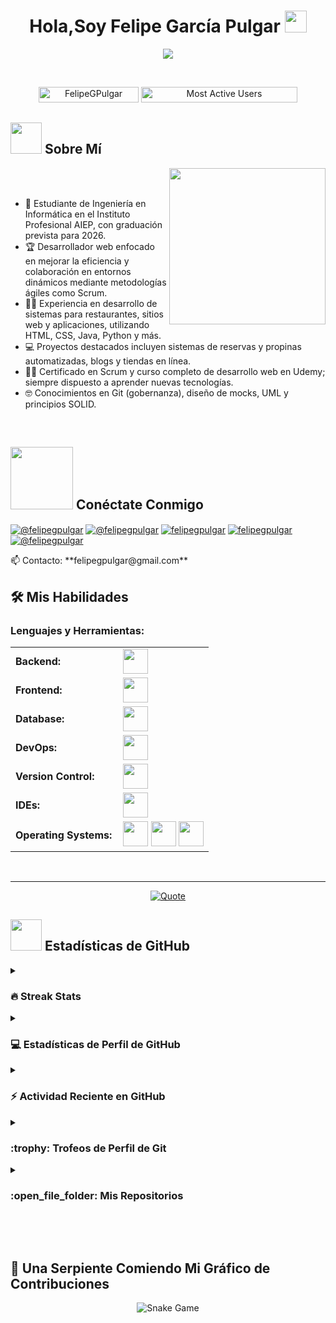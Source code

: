 # <h1 align="center">Hola,Soy Felipe García Pulgar <img src="https://media.giphy.com/media/hvRJCLFzcasrR4ia7z/giphy.gif" width="35"></h1>

<p align="center">
  <a href="https://github.com/DenverCoder1/readme-typing-svg"><img src="https://readme-typing-svg.herokuapp.com?font=Time+New+Roman&color=%23C8BE25&size=25&center=true&vCenter=true&width=600&height=100&lines=Desarrollador+Web+y+de+Software;Estudiante+de+Ingenier%C3%ADa+en+Inform%C3%A1tica;Especialista+en+HTML%2C+CSS%2C+Python+y+m%C3%A1s"></a>
</p>

<br>

<p align="center"> 
  <img src="https://komarev.com/ghpvc/?username=FelipeGPulgar&label=Profile%20views&color=0047AB&style=plastic?" alt="FelipeGPulgar" height="25px" width="160px"/> 
  <a href="https://commits.top/chile.html" target="_blank">
    <img src="https://aktive.tk/chile/FelipeGPulgar?color=red" alt="Most Active Users" target="_blank" height="25px" width="250px"/> 
  </a>
</p>

## <picture><img src="https://github.com/7oSkaaa/7oSkaaa/blob/main/Images/about_me.gif?raw=true" width="50px"></picture> Sobre Mí

<picture><img align="right" src="https://github.com/7oSkaaa/7oSkaaa/blob/main/Images/Right_Side.gif?raw=true" width="250px"></picture>

<br><br>

- :school: Estudiante de Ingeniería en Informática en el Instituto Profesional AIEP, con graduación prevista para 2026.
- :trophy: Desarrollador web enfocado en mejorar la eficiencia y colaboración en entornos dinámicos mediante metodologías ágiles como Scrum.
- :technologist: Experiencia en desarrollo de sistemas para restaurantes, sitios web y aplicaciones, utilizando HTML, CSS, Java, Python y más.
- :computer: Proyectos destacados incluyen sistemas de reservas y propinas automatizadas, blogs y tiendas en línea.
- :student: Certificado en Scrum y curso completo de desarrollo web en Udemy; siempre dispuesto a aprender nuevas tecnologías.
- :nerd_face: Conocimientos en Git (gobernanza), diseño de mocks, UML y principios SOLID.

<br>



## <picture><img src="https://github.com/7oSkaaa/7oSkaaa/blob/main/Images/Connect-with-me.gif?raw=true" width="100px"></picture> Conéctate Conmigo

<p align="left">
  <a href="https://www.youtube.com/@felipegpulgar" target="blank"><img align="center" src="https://img.shields.io/badge/YouTube-FF0000?style=for-the-badge&logo=youtube&logoColor=white" alt="@felipegpulgar"  /></a>
<a href="https://www.tiktok.com/@felipegpulgar" target="blank"><img align="center" src="https://img.shields.io/badge/TikTok-000000?style=for-the-badge&logo=tiktok&logoColor=white" alt="@felipegpulgar" /></a>
<a href="https://linkedin.com/in/felipegpulgar" target="blank"><img align="center" src="https://img.shields.io/badge/LinkedIn-0077B5?style=for-the-badge&logo=linkedin&logoColor=white" alt="felipegpulgar"/></a>
<a href="https://fb.com/felipegpulgar" target="blank"><img align="center" src="https://img.shields.io/badge/Facebook-1877F2?style=for-the-badge&logo=facebook&logoColor=white" alt="felipegpulgar"  /></a>
<a href = "mailto:felipegpulgar@gmail.com" target="blank"><img align="center" src="https://img.shields.io/badge/Gmail-D14836?style=for-the-badge&logo=gmail&logoColor=white" alt="@felipegpulgar"  /></a>
  </p>
  📫 Contacto: **felipegpulgar@gmail.com**

## 🛠️ Mis Habilidades

<h3 align="left">Lenguajes y Herramientas:</h3>
<table>
    <tr>
        <td style="font-weight: bold; padding-right: 10px; vertical-align: center; border: none;">Backend:</td>
        <td><img height="40" src="https://skillicons.dev/icons?i=php,java,cs,net,python,laravel,nodejs,express,vite"/></td>
    </tr>
    <tr>
        <td style="font-weight: bold; padding-right: 10px; vertical-align: center;">Frontend:</td>
        <td><img height="40" src="https://skillicons.dev/icons?i=vue,react,bootstrap,html,css,sass,js,ts,figma,pixso"/></td>
    </tr>
    <tr>
        <td style="font-weight: bold; padding-right: 10px; vertical-align: center; border: none;">Database:</td>
        <td><img height="40" src="https://skillicons.dev/icons?i=mysql,postgresql,mongodb,sqlite,firebase,supabase"/></td>
    </tr>
    <tr>
        <td style="font-weight: bold; padding-right: 10px; vertical-align: center; border: none;">DevOps:</td>
        <td><img height="40" src="https://skillicons.dev/icons?i=docker,gitlab"/></td>
    </tr>
    <tr>
        <td style="font-weight: bold; padding-right: 10px; vertical-align: center; border: none;">Version Control:</td>
        <td><img height="40" src="https://skillicons.dev/icons?i=git,github,bitbucket"/></td>
    </tr>
    <tr>
        <td style="font-weight: bold; padding-right: 10px; vertical-align: center; border: none;">IDEs:</td>
        <td><img height="40" src="https://skillicons.dev/icons?i=vscode,eclipse,visualstudio,webstorm,sublime,cursor,kiro,jetbrains"/></td>
    </tr>
    <tr>
        <td style="font-weight: bold; padding-right: 10px; vertical-align: center; border: none;">Operating Systems:</td>
        <td>
            <a href="https://www.microsoft.com/en-us/windows/" target="_blank"><img height="40" src="https://img.shields.io/badge/Windows-%230078D6.svg?style=for-the-badge&logo=windows&logoColor=white"></a>
            <a href="https://ubuntu.com/" target="_blank"><img height="40" src="https://img.shields.io/badge/Ubuntu-%23E95420.svg?style=for-the-badge&logo=ubuntu&logoColor=white"></a>
            <a href="https://www.apple.com/macos/" target="_blank"><img height="40" src="https://img.shields.io/badge/macOS-%23000000.svg?style=for-the-badge&logo=apple&logoColor=white"></a>
        </td>
    </tr>
</table>

<br>

---

<p align="center">
  <a href="https://github.com/piyushsuthar/github-readme-quotes"><img alt="Quote" src="https://quotes-github-readme.vercel.app/api?type=horizontal&theme=tokyonight&animation=grow_out_in&quoteCategory=programming"></a>
</p>

## <picture><img src="https://github.com/7oSkaaa/7oSkaaa/blob/main/Images/Statistics.gif?raw=true" width="50px"></picture> Estadísticas de GitHub

<details><summary><h3>🔥 Streak Stats</h3></summary>

<p align="center"><img src="https://github-readme-streak-stats.herokuapp.com/?user=FelipeGPulgar&theme=tokyonight_duo" alt="FelipeGPulgar" /></p>

</details>

<details><summary><h3>💻 Estadísticas de Perfil de GitHub</h3></summary>

<p align="center">
  <a href="https://github.com/anuraghazra/github-readme-stats">
    <img alt="FelipeGPulgar's Github Stats" src="https://github-readme-stats.vercel.app/api?username=FelipeGPulgar&show_icons=true&count_private=true&locale=es&theme=tokyonight&layout=compact" height="230px"/>
  </a>
  <img src="https://github-readme-stats.vercel.app/api/top-langs?username=FelipeGPulgar&langs_count=10&show_icons=true&locale=es&theme=tokyonight" alt="FelipeGPulgar" height="230px"/>
  <br/>
  <b>Nota:</b> Los lenguajes top son solo una métrica de los lenguajes en mi código público y no reflejan experiencia o nivel de habilidad.
</p>

</details>

<details><summary><h3>⚡ Actividad Reciente en GitHub</h3></summary>

[![FelipeGPulgar's github activity graph](https://github-readme-activity-graph.cyclic.app/graph?username=FelipeGPulgar&theme=github)](https://github.com/FelipeGPulgar/github-readme-activity-graph)

</details>

<details><summary><h3>:trophy: Trofeos de Perfil de Git</h3></summary>

<p align="center"><a href="https://github.com/ryo-ma/github-profile-trophy"><img src="https://github-profile-trophy.vercel.app/?username=FelipeGPulgar&layout=compact&theme=tokyonight&column=4&margin-w=15&margin-h=15" alt="FelipeGPulgar" /></a></p>
[![@FelipeGPulgar's Holopin board](https://holopin.io/api/user/board?user=FelipeGPulgar)](https://holopin.io/@FelipeGPulgar)

</details>

<details><summary><h3>:open_file_folder: Mis Repositorios</h3></summary>

<div>
  <p align="center">
    <a href="https://github.com/FelipeGPulgar/Sistema-Restaurante">
      <img src="https://github-readme-stats.vercel.app/api/pin/?username=FelipeGPulgar&repo=Sistema-Restaurante&theme=tokyonight" alt="Sistema-Restaurante" />
    </a>
    <a href="https://github.com/FelipeGPulgar/BikeOrange">
      <img src="https://github-readme-stats.vercel.app/api/pin/?username=FelipeGPulgar&repo=BikeOrange&theme=tokyonight" alt="BikeOrange" />
    </a>
    <a href="https://github.com/FelipeGPulgar/bot-musicalip">
      <img src="https://github-readme-stats.vercel.app/api/pin/?username=FelipeGPulgar&repo=bot-musicalip&theme=tokyonight" alt="bot-musicalip" />
    </a>
    <a href="https://github.com/FelipeGPulgar/shizotactical">
      <img src="https://github-readme-stats.vercel.app/api/pin/?username=FelipeGPulgar&repo=shizotactical&theme=tokyonight" alt="shizotactical" />
    </a>
    <a href="https://github.com/FelipeGPulgar/FelipeGPulgar">
      <img src="https://github-readme-stats.vercel.app/api/pin/?username=FelipeGPulgar&repo=FelipeGPulgar&theme=tokyonight" alt="FelipeGPulgar" />
    </a>
  </p>
</div>

</details>

<br><br>

## 🐍 Una Serpiente Comiendo Mi Gráfico de Contribuciones

<p align="center">
  <img src="https://raw.githubusercontent.com/FelipeGPulgar/FelipeGPulgar/output/github-contribution-grid-snake.svg" alt="Snake Game"/>
</p>
